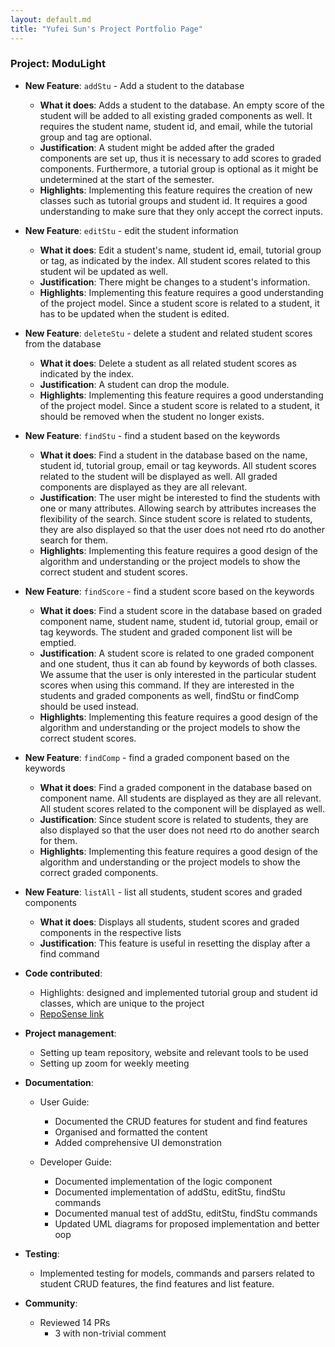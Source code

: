 ```yaml
---
layout: default.md
title: "Yufei Sun's Project Portfolio Page"
---
```


### Project: ModuLight


* **New Feature**: `addStu` - Add a student to the database
    * **What it does**: Adds a student to the database. An empty score of the student will be added to all existing 
  graded components as well. It requires the student name, student id, and email, while the tutorial group and tag are optional.
    * **Justification**: A student might be added after the graded components are set up, thus it is necessary to add 
    scores to graded components. Furthermore, a tutorial group is optional as it might be undetermined at the start of the semester.
    * **Highlights**: Implementing this feature requires the creation of new classes such as tutorial groups and student id.
  It requires a good understanding to make sure that they only accept the correct inputs.


* **New Feature**: `editStu` - edit the student information
    * **What it does**: Edit a student's name, student id, email, tutorial group or tag, as indicated by the index. All student scores related to this student wil be updated as well.
    * **Justification**: There might be changes to a student's information.
    * **Highlights**: Implementing this feature requires a good understanding of the project model. Since a student score is related to a student, it has to be updated when the student is edited.


* **New Feature**: `deleteStu` - delete a student and related student scores from the database
    * **What it does**: Delete a student as all related student scores as indicated by the index.
    * **Justification**: A student can drop the module.
    * **Highlights**: Implementing this feature requires a good understanding of the project model. Since a student score is related to a student, it should be removed when the student no longer exists.


* **New Feature**: `findStu` - find a student based on the keywords
    * **What it does**: Find a student in the database based on the name, student id, tutorial group, email or tag keywords. 
  All student scores related to the student will be displayed as well. All graded components are displayed as they are all relevant.
    * **Justification**: The user might be interested to find the students with one or many attributes. Allowing search 
  by attributes increases the flexibility of the search. Since student score is related to students, they are also displayed so that the user does not need rto do another search for them.
    * **Highlights**: Implementing this feature requires a good design of the algorithm and understanding or the project models to show the correct student and student scores.


* **New Feature**: `findScore` - find a student score based on the keywords
    * **What it does**: Find a student score in the database based on graded component name, student name, student id, tutorial group, email or tag keywords.
      The student and graded component list will be emptied.
    * **Justification**: A student score is related to one graded component and one student, thus it can ab found by keywords of both classes. 
  We assume that the user is only interested in the particular student scores when using this command. If they are interested in the students and graded components as well, findStu or findComp should be used instead.
    * **Highlights**: Implementing this feature requires a good design of the algorithm and understanding or the project models to show the correct student scores.


* **New Feature**: `findComp` - find a graded component based on the keywords
    * **What it does**:  Find a graded component in the database based on component name. All students are displayed as they are all relevant.
      All student scores related to the component will be displayed as well.
    * **Justification**: Since student score is related to students, they are also displayed so that the user does not need rto do another search for them.
    * **Highlights**: Implementing this feature requires a good design of the algorithm and understanding or the project models to show the correct graded components.

* **New Feature**: `listAll` - list all students, student scores and graded components
  * **What it does**:  Displays all students, student scores and graded components in the respective lists
  * **Justification**: This feature is useful in resetting the display after a find command
  
  

* **Code contributed**:
    * Highlights: designed and implemented tutorial group and student id classes, which are unique to the project
    * [RepoSense link](https://nus-cs2103-ay2324s1.github.io/tp-dashboard/?search=&sort=groupTitle&sortWithin=title&timeframe=commit&mergegroup=&groupSelect=groupByRepos&breakdown=true&checkedFileTypes=docs~functional-code~test-code&since=2023-09-22&tabOpen=true&tabType=authorship&tabAuthor=feifeiraindrops&tabRepo=AY2324S1-CS2103T-W08-2%2Ftp%5Bmaster%5D&authorshipIsMergeGroup=false&authorshipFileTypes=docs~functional-code~test-code&authorshipIsBinaryFileTypeChecked=false&authorshipIsIgnoredFilesChecked=false)


* **Project management**:
    * Setting up team repository, website and relevant tools to be used
    * Setting up zoom for weekly meeting


* **Documentation**:
    * User Guide:
      * Documented the CRUD features for student and find features
      * Organised and formatted the content
      * Added comprehensive UI demonstration
  
    * Developer Guide:
      * Documented implementation of the logic component
      * Documented implementation of addStu, editStu, findStu commands
      * Documented manual test of addStu, editStu, findStu commands
      * Updated UML diagrams for proposed implementation and better oop


* **Testing**:
    * Implemented testing for models, commands and parsers related to student CRUD features, the find features and list feature.


* **Community**:
    * Reviewed 14 PRs
      * 3 with non-trivial comment



